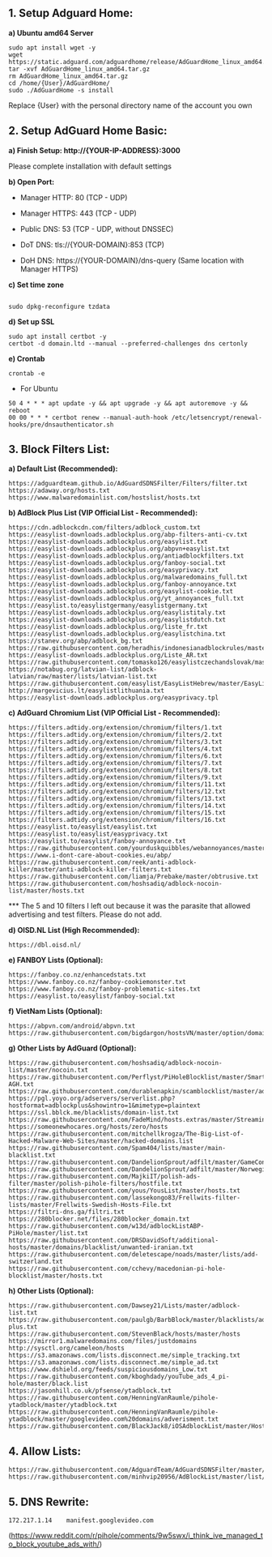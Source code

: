 ## 1. Setup Adguard Home:

**a) Ubuntu amd64 Server**

```Text
sudo apt install wget -y
wget https://static.adguard.com/adguardhome/release/AdGuardHome_linux_amd64.tar.gz
tar -xvf AdGuardHome_linux_amd64.tar.gz
rm AdGuardHome_linux_amd64.tar.gz
cd /home/{User}/AdGuardHome/
sudo ./AdGuardHome -s install
```

Replace {User} with the personal directory name of the account you own

## 2. Setup AdGuard Home Basic:

**a) Finish Setup: http://{YOUR-IP-ADDRESS}:3000**

Please complete installation with default settings

**b) Open Port:**

- Manager HTTP: 80 (TCP - UDP)

- Manager HTTPS: 443 (TCP - UDP)

- Public DNS: 53 (TCP - UDP, without DNSSEC)

- DoT DNS: tls://{YOUR-DOMAIN}:853 (TCP)

- DoH DNS: https://{YOUR-DOMAIN}/dns-query (Same location with Manager HTTPS)

**c) Set time zone**

```Text

sudo dpkg-reconfigure tzdata

```

**d) Set up SSL**

```Text
sudo apt install certbot -y
certbot -d domain.ltd --manual --preferred-challenges dns certonly
```

**e) Crontab**

```Text
crontab -e
```

- For Ubuntu

```Text
50 4 * * * apt update -y && apt upgrade -y && apt autoremove -y && reboot
00 00 * * * certbot renew --manual-auth-hook /etc/letsencrypt/renewal-hooks/pre/dnsauthenticator.sh
```

## 3. Block Filters List:

**a) Default List (Recommended):**

```Text
https://adguardteam.github.io/AdGuardSDNSFilter/Filters/filter.txt
https://adaway.org/hosts.txt
https://www.malwaredomainlist.com/hostslist/hosts.txt
```

**b) AdBlock Plus List (VIP Official List - Recommended):**

```Text
https://cdn.adblockcdn.com/filters/adblock_custom.txt
https://easylist-downloads.adblockplus.org/abp-filters-anti-cv.txt
https://easylist-downloads.adblockplus.org/easylist.txt
https://easylist-downloads.adblockplus.org/abpvn+easylist.txt
https://easylist-downloads.adblockplus.org/antiadblockfilters.txt
https://easylist-downloads.adblockplus.org/fanboy-social.txt
https://easylist-downloads.adblockplus.org/easyprivacy.txt
https://easylist-downloads.adblockplus.org/malwaredomains_full.txt
https://easylist-downloads.adblockplus.org/fanboy-annoyance.txt
https://easylist-downloads.adblockplus.org/easylist-cookie.txt
https://easylist-downloads.adblockplus.org/yt_annoyances_full.txt
https://easylist.to/easylistgermany/easylistgermany.txt
https://easylist-downloads.adblockplus.org/easylistitaly.txt
https://easylist-downloads.adblockplus.org/easylistdutch.txt
https://easylist-downloads.adblockplus.org/liste_fr.txt
https://easylist-downloads.adblockplus.org/easylistchina.txt
https://stanev.org/abp/adblock_bg.txt
https://raw.githubusercontent.com/heradhis/indonesianadblockrules/master/subscriptions/abpindo.txt
https://easylist-downloads.adblockplus.org/Liste_AR.txt
https://raw.githubusercontent.com/tomasko126/easylistczechandslovak/master/filters.txt
https://notabug.org/latvian-list/adblock-latvian/raw/master/lists/latvian-list.txt
https://raw.githubusercontent.com/easylist/EasyListHebrew/master/EasyListHebrew.txt
http://margevicius.lt/easylistlithuania.txt
https://easylist-downloads.adblockplus.org/easyprivacy.tpl
```

**c) AdGuard Chromium List (VIP Official List - Recommended):**

```Text
https://filters.adtidy.org/extension/chromium/filters/1.txt
https://filters.adtidy.org/extension/chromium/filters/2.txt
https://filters.adtidy.org/extension/chromium/filters/3.txt
https://filters.adtidy.org/extension/chromium/filters/4.txt
https://filters.adtidy.org/extension/chromium/filters/6.txt
https://filters.adtidy.org/extension/chromium/filters/7.txt
https://filters.adtidy.org/extension/chromium/filters/8.txt
https://filters.adtidy.org/extension/chromium/filters/9.txt
https://filters.adtidy.org/extension/chromium/filters/11.txt
https://filters.adtidy.org/extension/chromium/filters/12.txt
https://filters.adtidy.org/extension/chromium/filters/13.txt
https://filters.adtidy.org/extension/chromium/filters/14.txt
https://filters.adtidy.org/extension/chromium/filters/15.txt
https://filters.adtidy.org/extension/chromium/filters/16.txt
https://easylist.to/easylist/easylist.txt
https://easylist.to/easylist/easyprivacy.txt
https://easylist.to/easylist/fanboy-annoyance.txt
https://raw.githubusercontent.com/yourduskquibbles/webannoyances/master/ultralist.txt
https://www.i-dont-care-about-cookies.eu/abp/
https://raw.githubusercontent.com/reek/anti-adblock-killer/master/anti-adblock-killer-filters.txt
https://raw.githubusercontent.com/liamja/Prebake/master/obtrusive.txt
https://raw.githubusercontent.com/hoshsadiq/adblock-nocoin-list/master/hosts.txt
```

*** The 5 and 10 filters I left out because it was the parasite that allowed advertising and test filters. Please do not add.

**d)  OISD.NL List (High Recommended):**

```Text
https://dbl.oisd.nl/
```

**e) FANBOY Lists (Optional):**

```Text
https://fanboy.co.nz/enhancedstats.txt
https://www.fanboy.co.nz/fanboy-cookiemonster.txt
https://www.fanboy.co.nz/fanboy-problematic-sites.txt
https://easylist.to/easylist/fanboy-social.txt
```

**f) VietNam Lists (Optional):**

```Text
https://abpvn.com/android/abpvn.txt
https://raw.githubusercontent.com/bigdargon/hostsVN/master/option/domain.txt
```

**g) Other Lists by AdGuard (Optional):**

```Text
https://raw.githubusercontent.com/hoshsadiq/adblock-nocoin-list/master/nocoin.txt
https://raw.githubusercontent.com/Perflyst/PiHoleBlocklist/master/SmartTV-AGH.txt
https://raw.githubusercontent.com/durablenapkin/scamblocklist/master/adguard.txt
https://pgl.yoyo.org/adservers/serverlist.php?hostformat=adblockplus&showintro=1&mimetype=plaintext
https://ssl.bblck.me/blacklists/domain-list.txt
https://raw.githubusercontent.com/FadeMind/hosts.extras/master/StreamingAds/hosts
https://someonewhocares.org/hosts/zero/hosts
https://raw.githubusercontent.com/mitchellkrogza/The-Big-List-of-Hacked-Malware-Web-Sites/master/hacked-domains.list
https://raw.githubusercontent.com/Spam404/lists/master/main-blacklist.txt
https://raw.githubusercontent.com/DandelionSprout/adfilt/master/GameConsoleAdblockList.txt
https://raw.githubusercontent.com/DandelionSprout/adfilt/master/NorwegianExperimentalList%20alternate%20versions/NordicFiltersAdGuardHome.txt
https://raw.githubusercontent.com/MajkiIT/polish-ads-filter/master/polish-pihole-filters/hostfile.txt
https://raw.githubusercontent.com/yous/YousList/master/hosts.txt
https://raw.githubusercontent.com/lassekongo83/Frellwits-filter-lists/master/Frellwits-Swedish-Hosts-File.txt
https://filtri-dns.ga/filtri.txt
https://280blocker.net/files/280blocker_domain.txt
https://raw.githubusercontent.com/w13d/adblockListABP-PiHole/master/list.txt
https://raw.githubusercontent.com/DRSDavidSoft/additional-hosts/master/domains/blacklist/unwanted-iranian.txt
https://raw.githubusercontent.com/deletescape/noads/master/lists/add-switzerland.txt
https://raw.githubusercontent.com/cchevy/macedonian-pi-hole-blocklist/master/hosts.txt
```

**h) Other Lists (Optional):**

```Text
https://raw.githubusercontent.com/Dawsey21/Lists/master/adblock-list.txt
https://raw.githubusercontent.com/paulgb/BarbBlock/master/blacklists/adblock-plus.txt
https://raw.githubusercontent.com/StevenBlack/hosts/master/hosts
https://mirror1.malwaredomains.com/files/justdomains
http://sysctl.org/cameleon/hosts
https://s3.amazonaws.com/lists.disconnect.me/simple_tracking.txt
https://s3.amazonaws.com/lists.disconnect.me/simple_ad.txt
https://www.dshield.org/feeds/suspiciousdomains_Low.txt
https://raw.githubusercontent.com/kboghdady/youTube_ads_4_pi-hole/master/black.list
https://jasonhill.co.uk/pfsense/ytadblock.txt
https://raw.githubusercontent.com/HenningVanRaumle/pihole-ytadblock/master/ytadblock.txt
https://raw.githubusercontent.com/HenningVanRaumle/pihole-ytadblock/master/googlevideo.com%20domains/adverisment.txt
https://raw.githubusercontent.com/BlackJack8/iOSAdblockList/master/Hosts.txt
```


## 4. Allow Lists:

```Text
https://raw.githubusercontent.com/AdguardTeam/AdGuardSDNSFilter/master/Filters/exclusions.txt
https://raw.githubusercontent.com/minhvip20956/AdBlockList/master/list/allow.txt
```

## 5. DNS Rewrite:

```Text
172.217.1.14	manifest.googlevideo.com
```

(https://www.reddit.com/r/pihole/comments/9w5swx/i_think_ive_managed_to_block_youtube_ads_with/)
